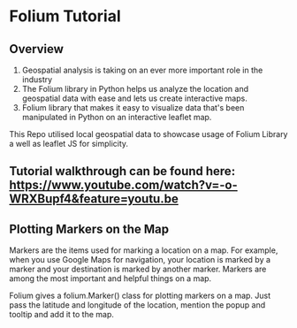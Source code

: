 # Folium Tutorial

## Overview
1. Geospatial analysis is taking on an ever more important role in the industry
2. The Folium library in Python helps us analyze the location and geospatial data with ease and lets us create interactive maps.
3. Folium library that makes it easy to visualize data that's been manipulated in Python on an interactive leaflet map.

This Repo utilised local geospatial data to showcase usage of Folium Library a well as leaflet JS for simplicity.
## Tutorial walkthrough can be found here: https://www.youtube.com/watch?v=-o-WRXBupf4&feature=youtu.be

## Plotting Markers on the Map
Markers are the items used for marking a location on a map. For example, when you use Google Maps for navigation, your location is marked by a marker and your destination is marked by another marker. Markers are among the most important and helpful things on a map.

Folium gives a folium.Marker() class for plotting markers on a map. Just pass the latitude and longitude of the location, mention the popup and tooltip and add it to the map.
